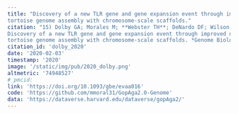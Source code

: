 ```yaml
---
title: "Discovery of a new TLR gene and gene expansion event through improved desert
tortoise genome assembly with chromosome-scale scaffolds."
citation: "15) Dolby GA; Morales M; **Webster TH**; DeNardo DF; Wilson MA; Kusumi K. 2020.
Discovery of a new TLR gene and gene expansion event through improved desert
tortoise genome assembly with chromosome-scale scaffolds. *Genome Biology and Evolution* 12: 3917-3925."
citation_id: 'dolby_2020'
date: '2020-02-03'
timestamp: '2020'
image: '/static/img/pub/2020_dolby.png'
altmetric: '74948527'
# pmcid:
link: 'https://doi.org/10.1093/gbe/evaa016'
code: 'https://github.com/mmoral31/GopAga2.0-Genome'
data: 'https://dataverse.harvard.edu/dataverse/gopAga2/'
---
```

